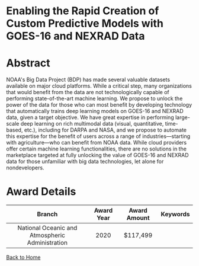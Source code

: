 
Enabling the Rapid Creation of Custom Predictive Models with GOES-16 and NEXRAD Data
====================================================================================

# Abstract


NOAA's Big Data Project (BDP) has made several valuable datasets available on major cloud platforms. While a critical step, many organizations that would benefit from the data are not technologically capable of performing state-of-the-art machine learning. We propose to unlock the power of the data for those who can most benefit by developing technology that automatically trains deep learning models on GOES-16 and NEXRAD data, given a target objective. We have great expertise in performing large-scale deep learning on rich multimodal data (visual, quantitative, time-based, etc.), including for DARPA and NASA, and we propose to automate this expertise for the benefit of users across a range of industries—starting with agriculture—who can benefit from NOAA data. While cloud providers offer certain machine learning functionalities, there are no solutions in the marketplace targeted at fully unlocking the value of GOES-16 and NEXRAD data for those unfamiliar with big data technologies, let alone for nondevelopers.  

# Award Details

|Branch|Award Year|Award Amount|Keywords|
| :---: | :---: | :---: | :---: |
|National Oceanic and Atmospheric Administration|2020|$117,499||
  
  


[Back to Home](https://github.com/chrischow/dod_sbir_awards/JH/#2247)